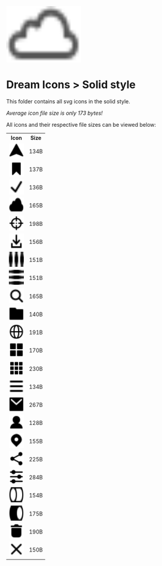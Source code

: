 
<img src="../dream.svg" width=200 height=150/>

# **Dream Icons > Solid style**

This folder contains all svg icons in the solid style.

*Average icon file size is only 173 bytes!*

All icons and their respective file sizes can be viewed below:
<table><tr><th>Icon</th><th>Size</th></tr><tr><td><img width=40 height=40 src="arrow-nav.svg"></td><td>134B</td></tr><tr><td><img width=40 height=40 src="bookmark.svg"></td><td>137B</td></tr><tr><td><img width=40 height=40 src="check-mark.svg"></td><td>136B</td></tr><tr><td><img width=40 height=40 src="cloud.svg"></td><td>165B</td></tr><tr><td><img width=40 height=40 src="crosshair.svg"></td><td>198B</td></tr><tr><td><img width=40 height=40 src="download.svg"></td><td>156B</td></tr><tr><td><img width=40 height=40 src="ellipsis-h.svg"></td><td>151B</td></tr><tr><td><img width=40 height=40 src="ellipsis-v.svg"></td><td>151B</td></tr><tr><td><img width=40 height=40 src="eyeglass.svg"></td><td>165B</td></tr><tr><td><img width=40 height=40 src="folder.svg"></td><td>140B</td></tr><tr><td><img width=40 height=40 src="globe.svg"></td><td>191B</td></tr><tr><td><img width=40 height=40 src="grid-2x2.svg"></td><td>170B</td></tr><tr><td><img width=40 height=40 src="grid-3x3.svg"></td><td>230B</td></tr><tr><td><img width=40 height=40 src="hamburger.svg"></td><td>134B</td></tr><tr><td><img width=40 height=40 src="mail.svg"></td><td>267B</td></tr><tr><td><img width=40 height=40 src="person.svg"></td><td>128B</td></tr><tr><td><img width=40 height=40 src="pin-mark.svg"></td><td>155B</td></tr><tr><td><img width=40 height=40 src="share.svg"></td><td>225B</td></tr><tr><td><img width=40 height=40 src="sliders.svg"></td><td>284B</td></tr><tr><td><img width=40 height=40 src="toggle-off.svg"></td><td>154B</td></tr><tr><td><img width=40 height=40 src="toggle-on.svg"></td><td>175B</td></tr><tr><td><img width=40 height=40 src="trash.svg"></td><td>190B</td></tr><tr><td><img width=40 height=40 src="x-mark.svg"></td><td>150B</td></tr></table>
    